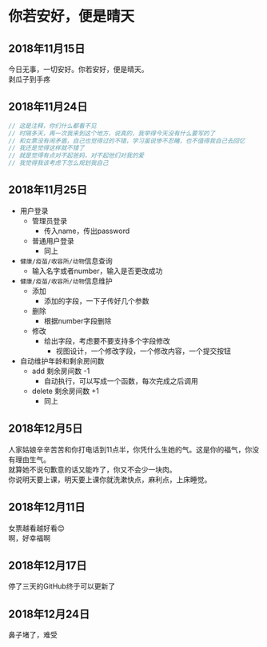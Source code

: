 # 你若安好，便是晴天

## 2018年11月15日

今日无事，一切安好。你若安好，便是晴天。  
剥瓜子到手疼

## 2018年11月24日

```c++
// 这是注释，你们什么都看不见
// 时隔多天，再一次我来到这个地方，说真的，我举得今天没有什么要写的了  
// 和女票没有闹矛盾，自己也觉得过的不错，学习虽说惨不忍睹，也不值得我自己去回忆  
// 我还是觉得这样就不错了  
// 就是觉得有点对不起爸妈，对不起他们对我的爱  
// 我觉得我该考虑下怎么规划我自己  
```

## 2018年11月25日

- 用户登录
  - 管理员登录
    - 传入name，传出password
  - 普通用户登录
    - 同上
- `健康/疫苗/收容所/动物`信息查询
  - 输入名字或者number，输入是否更改成功
- `健康/疫苗/收容所/动物`信息维护
  - 添加
    - 添加的字段，一下子传好几个参数
  - 删除
    - 根据number字段删除
  - 修改
    - 给出字段，考虑要不要支持多个字段修改
      - 视图设计，一个修改字段，一个修改内容，一个提交按钮
- 自动维护年龄和剩余房间数
  - add 剩余房间数 -1
    - 自动执行，可以写成一个函数，每次完成之后调用
  - delete 剩余房间数 +1
    - 同上

## 2018年12月5日

人家姑娘辛辛苦苦和你打电话到11点半，你凭什么生她的气。这是你的福气，你没有理由生气。  
就算她不说句歉意的话又能咋了，你又不会少一块肉。  
你说明天要上课，明天要上课你就洗漱快点，麻利点，上床睡觉。

## 2018年12月11日

女票越看越好看😊  
啊，好幸福啊

## 2018年12月17日

停了三天的GitHub终于可以更新了

## 2018年12月24日

鼻子堵了，难受